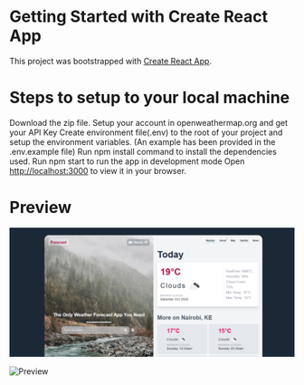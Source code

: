 # Getting Started with Create React App

This project was bootstrapped with [Create React App](https://github.com/facebook/create-react-app).


# Steps to setup to your local machine
Download the zip file.
Setup your account in openweathermap.org and get your API Key
Create environment file(.env) to the root of your project and setup the environment variables. (An example has been provided in the .env.example file)
Run npm install command to install the dependencies used.
Run npm start to run the app in development mode
Open [http://localhost:3000](http://localhost:3000) to view it in your browser.

# Preview
![Alt text](/src/assets/Preview.PNG?raw=true)

![Preview](https://user-images.githubusercontent.com/82178734/196004747-9b334a02-be57-4865-b801-cabe197e2f8a.PNG)